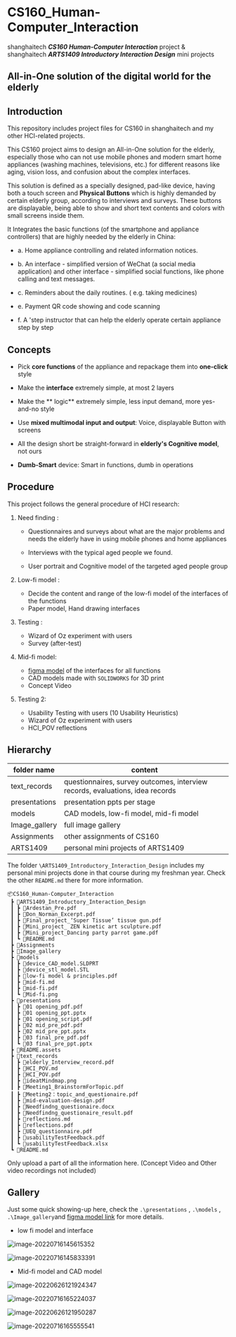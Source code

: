 # CS160_Human-Computer_Interaction
shanghaitech ***CS160 Human-Computer Interaction*** project &   
shanghaitech ***ARTS1409 Introductory Interaction Design*** mini projects
## All-in-One solution of the digital world for the elderly
## Introduction
This repository includes project files for CS160 in shanghaitech and my other HCI-related projects.   

This CS160 project aims to design an All-in-One solution for the elderly, especially those who can not use mobile phones and modern smart home appliances (washing machines, televisions, etc.) for different reasons like aging, vision loss, and confusion about the complex interfaces.  

This solution is defined as a specially designed, pad-like device, having both a touch screen and **Physical Buttons** which is highly demanded by certain elderly group, according to interviews and surveys. These buttons are displayable, being able to show and short text contents and colors with small screens inside them.

It Integrates the basic functions (of the smartphone and appliance controllers) that are highly needed by the elderly in China:

- a. Home appliance controlling and related information notices.

- b. An interface - simplified version of WeChat (a social media application) and other interface - simplified social functions, like phone calling and text messages.

- c. Reminders about the daily routines. ( e.g. taking medicines)

- e. Payment QR code showing and code scanning

- f. A 'step instructor that can help the elderly operate certain appliance step by step

## Concepts

- Pick **core functions** of the appliance and repackage them into **one-click** style

- Make the **interface** extremely simple, at most 2 layers

- Make the ** logic** extremely simple, less input demand, more yes-and-no style

- Use **mixed multimodal input and output**: Voice, displayable Button with screens

- All the design short be straight-forward in **elderly's Cognitive model**, not ours

- **Dumb-Smart** device: Smart in functions, dumb in operations

## Procedure

This project follows the general procedure of HCI research:

1. Need finding :

   - Questionnaires and surveys about what are the major problems and needs the elderly have in using mobile phones and home appliances

   - Interviews with the typical aged people we found.
   - User portrait and Cognitive model of the targeted aged people group

2. Low-fi model :

   - Decide the content and range of the low-fi model of the interfaces of the functions
   - Paper model, Hand drawing interfaces

3. Testing :
   - Wizard of Oz experiment with users
   - Survey (after-test)

4. Mid-fi model:

   - [figma model](https://www.figma.com/file/snT0iK8hPYLoF79no4J55D/Mid-fi?node-id=0%3A1) of the interfaces for all functions
   - CAD models made with ```SOLIDWORKS``` for 3D print
   - Concept Video

5. Testing 2: 

   - Usability Testing with users (10 Usability Heuristics)
   - Wizard of Oz experiment with users
   - HCI_POV reflections
## Hierarchy

|  folder name  | content                                                                       |
|  -----------  | ----------------------------------------------------------------------------- |
| text_records  | questionnaires, survey outcomes, interview records, evaluations, idea records |
| presentations | presentation ppts per stage                                                   |
| models        | CAD models, low-fi model, mid-fi model                                        |
| Image_gallery | full image gallery                                                            |
| Assignments   | other assignments of CS160                                                    |
| ARTS1409      | personal mini projects of ARTS1409                                            |

The folder ```\ARTS1409_Introductory_Interaction_Design``` includes my personal mini projects done in that course during my freshman year. Check the other ```README.md``` there for more information.
```
📦CS160_Human-Computer_Interaction
 ┣ 📂ARTS1409_Introductory_Interaction_Design
 ┃ ┣ 📜Ardestan_Pre.pdf
 ┃ ┣ 📜Don_Norman_Excerpt.pdf
 ┃ ┣ 📜Final_project_‘Super Tissue’ tissue gun.pdf
 ┃ ┣ 📜Mini_project_ ZEN kinetic art sculpture.pdf
 ┃ ┣ 📜Mini_project_Dancing party parrot game.pdf
 ┃ ┗ 📜README.md
 ┣ 📂Assignments
 ┣ 📂Image_gallery
 ┣ 📂models
 ┃ ┣ 📜device_CAD_model.SLDPRT
 ┃ ┣ 📜device_stl_model.STL
 ┃ ┣ 📜low-fi model & principles.pdf
 ┃ ┣ 📜mid-fi.md
 ┃ ┣ 📜mid-fi.pdf
 ┃ ┗ 📜Mid-fi.png
 ┣ 📂presentations
 ┃ ┣ 📜01 opening_pdf.pdf
 ┃ ┣ 📜01 opening_ppt.pptx
 ┃ ┣ 📜01 opening_script.pdf
 ┃ ┣ 📜02 mid_pre_pdf.pdf
 ┃ ┣ 📜02 mid_pre_ppt.pptx
 ┃ ┣ 📜03 final_pre_pdf.pdf
 ┃ ┗ 📜03 final_pre_ppt.pptx
 ┣ 📂README.assets
 ┣ 📂text_records
 ┃ ┣ 📜elderly_Interview_record.pdf
 ┃ ┣ 📜HCI_POV.md
 ┃ ┣ 📜HCI_POV.pdf
 ┃ ┣ 📜ideatMindmap.png
 ┃ ┣ 📜Meeting1_BrainstormForTopic.pdf
 ┃ ┣ 📜Meeting2：topic_and_questionaire.pdf
 ┃ ┣ 📜mid-evaluation-design.pdf
 ┃ ┣ 📜Needfindng_questionaire.docx
 ┃ ┣ 📜Needfindng_questionaire_result.pdf
 ┃ ┣ 📜reflections.md
 ┃ ┣ 📜reflections.pdf
 ┃ ┣ 📜UEQ_questionnaire.pdf
 ┃ ┣ 📜usabilityTestFeedback.pdf
 ┃ ┗ 📜usabilityTestFeedback.xlsx
 ┗ 📜README.md
```

Only upload a part of all the information here. (Concept Video and Other video recordings not included)

## Gallery

Just some quick showing-up here, check the ```.\presentations``` , ```.\models``` , ```.\Image_gallery```and [figma model link](https://www.figma.com/file/snT0iK8hPYLoF79no4J55D/Mid-fi?node-id=0%3A1) for more details.

- low fi model and interface

![image-20220716145615352](README.assets/image-20220716145615352.png)

![image-20220716145833391](README.assets/image-20220716145833391.png)

- Mid-fi model and CAD model

![image-20220626121924347](README.assets/image-20220626121924347.png)

![image-20220716165224037](README.assets/image-20220716165224037.png)

![image-20220626121950287](README.assets/image-20220626121950287.png)

![image-20220716165555541](README.assets/image-20220716165555541.png)
